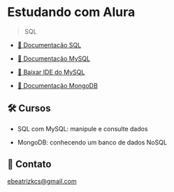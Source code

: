 # Estudando com Alura

> SQL

- [🔗 Documentação SQL](https://www.devmedia.com.br/exemplo/documentacao-sql/76)

- [🔗 Documentação MySQL](https://docs.oracle.com/en-us/iaas/mysql-database/doc/getting-started.html)

- [🔗 Baixar IDE do MySQL](http://www.mysql.com/downloads)

- [🔗 Documentação MongoDB](https://www.mongodb.com/docs/)

## 🛠 Cursos

- SQL com MySQL: manipule e consulte dados

- MongoDB: conhecendo um banco de dados NoSQL

## 💙 Contato

ebeatrizkcs@gmail.com
